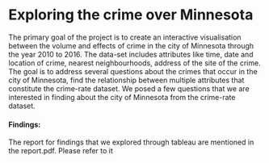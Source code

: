 # Exploring the crime over Minnesota

The primary goal of the project is to create an interactive visualisation between the volume and effects of crime in the city of Minnesota through the year 2010 to 2016. 
The data-set includes attributes like time, date and location of crime, nearest neighbourhoods, address of the site of the crime. 
The goal is to address several questions about the crimes that occur in the city of Minnesota, find the relationship between multiple attributes that constitute the crime-rate dataset. 
We posed a few questions that we are interested in finding about the city of Minnesota from the crime-rate dataset. 

#### Findings:
The report for findings that we explored through tableau are mentioned in the report.pdf. Please refer to it
